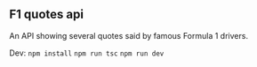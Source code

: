 ## F1 quotes api
An API showing several quotes said by famous Formula 1 drivers.


Dev:
```npm install```
```npm run tsc```
```npm run dev```